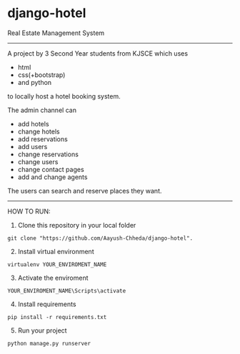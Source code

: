 # django-hotel
Real Estate Management System

__________________________________
A project by 3 Second Year students from KJSCE which uses 
 - html 
 - css(+bootstrap) 
 - and python 

to locally host a hotel booking system. 

The admin channel can 
 - add hotels
 - change hotels
 - add reservations 
 - add users
 - change reservations
 - change users
 - change contact pages
 - add and change agents 

The users can search and reserve places they want.
____________________________________________________

HOW TO RUN:

 1. Clone this repository in your local folder
  ```
  git clone "https://github.com/Aayush-Chheda/django-hotel".
  ```
 2. Install virtual environment 
  ```
  virtualenv YOUR_ENVIROMENT_NAME
  ```
 3. Activate the enviroment 
  ```
  YOUR_ENVIROMENT_NAME\Scripts\activate
  ```
 4. Install requirements 
  ```
  pip install -r requirements.txt
  ```
 5. Run your project
  ```
  python manage.py runserver
  ```
